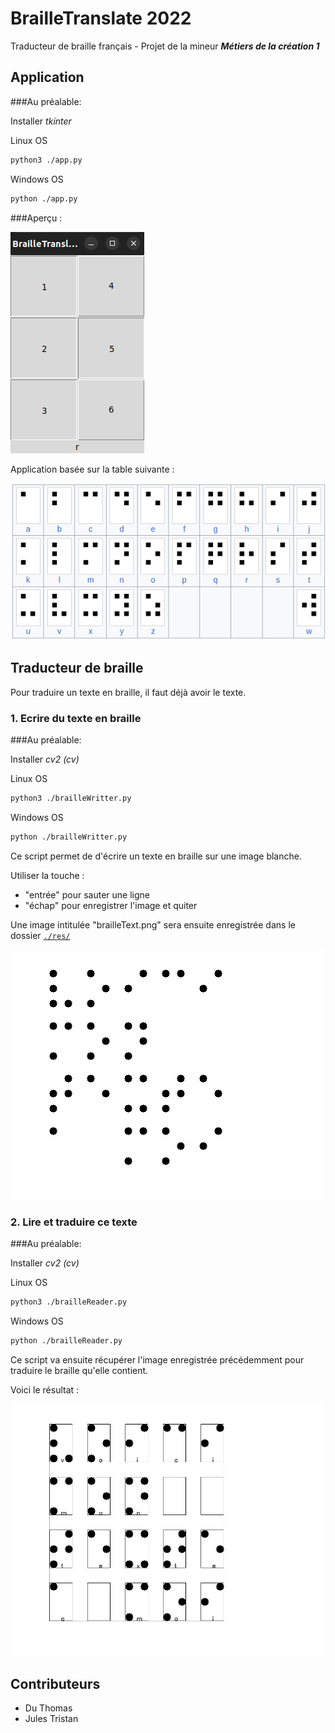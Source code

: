# BrailleTranslate 2022

Traducteur de braille français - Projet de la mineur ***Métiers de la création 1***

## Application

###Au préalable:

Installer *tkinter*

Linux OS
```bash
python3 ./app.py
```

Windows OS
```bash
python ./app.py
```

###Aperçu :

![exemple_r](res/readmeImg/exemple_r.png)

Application basée sur la table suivante :

[![tableBraille](res/readmeImg/tableBraille.png)](https://fr.wikipedia.org/wiki/Braille)

## Traducteur de braille

Pour traduire un texte en braille, il faut déjà avoir le texte.

### 1. Ecrire du texte en braille

###Au préalable:

Installer *cv2 (cv)*

Linux OS
```bash
python3 ./brailleWritter.py
```

Windows OS
```bash
python ./brailleWritter.py
```

Ce script permet de d'écrire un texte en braille sur une image blanche.

Utiliser la touche :

- "entrée" pour sauter une ligne
- "échap" pour enregistrer l'image et quiter

Une image intitulée "brailleText.png" sera ensuite enregistrée dans le dossier [`./res/`](res)

![texte braille](res/readmeImg/brailleText.png)

### 2. Lire et traduire ce texte

###Au préalable:

Installer *cv2 (cv)*

Linux OS
```bash
python3 ./brailleReader.py
```

Windows OS
```bash
python ./brailleReader.py
```

Ce script va ensuite récupérer l'image enregistrée précédemment pour traduire le braille qu'elle contient.

Voici le résultat :

![texte traduit](res/readmeImg/output.png)

## Contributeurs

- Du Thomas
- Jules Tristan
